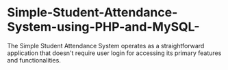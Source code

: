 # Simple-Student-Attendance-System-using-PHP-and-MySQL-
The Simple Student Attendance System operates as a straightforward application that doesn't require user login for accessing its primary features and functionalities.
